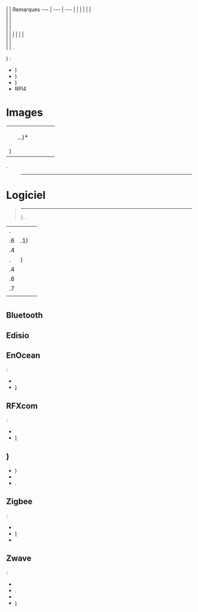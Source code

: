 # 

 |  | Remarques
--- | --- | ---
             |                   |
            |                   |
               |                   |                          
                   |                   |                          
                    |                   |                          
                    |                   |                          
                    |                   | 
                    |                   | 
                 |                   |                          
                 |             |                          
                  |                   | .

) :

- )
- )
- )
- RPI4

#  Images

 [](https://images.jeedom.com/)

|          |        |            |       |       |       |
|----------------|----------------|----------------|----------------|----------------|---------------------|
|     |  |          |  |                | [](https://doc.jeedom.com/es_ES/installation/mini) |
|           |    |            |  |                | [](https://doc.jeedom.com/es_ES/installation/smart) |
|             |      |            |  |                | [](https://doc.jeedom.com/es_ES/installation/rpi) |
|          | ...)*               |            |  |                | [](https://doc.jeedom.com/es_ES/installation/vm) |
|          |                |            |  |                | [](https://doc.jeedom.com/es_ES/installation/docker) |
|         |   |          |  |                | [](https://doc.jeedom.com/es_ES/installation/freeboxdelta) |
| )|  |           |   |                | [](https://doc.jeedom.com/es_ES/installation/synology) |

.  [](https://doc.jeedom.com/es_ES/compatibility/debian11)

> ****
>
>  [](https://doc.jeedom.com/es_ES/installation/cli)

#  Logiciel

> ****
>
> ). .

|                      |                     |                 |
|-------------------------|-------------------------|--------------------------|
| .        |             |                          |
| .6                 | .1) |                          |
| .4 |                   |                          |
| .         | )|                          |
| .4               |                     |                          |
| .6           |                   |                          |
| .7               |                   |                          |
|                  |                   |                          |


# 




## Bluetooth

 [](https://compatibility.jeedom.com/index.php?p=home&plugin=blea) 

## 

 [](https://compatibility.jeedom.com/index.php?v=d&p=home&search=&plugin=camera) 

## Edisio

 [](https://doc.jeedom.com/es_ES/edisio/equipement.compatible)  [](https://doc.jeedom.com/es_ES/edisio/) 

## EnOcean

 :

-   [](https://www.domadoo.fr/fr/interface-domotique/3206-enocean-controleur-usb-enocean-avec-connecteur-sma-3700527400280.html)
-   [)](https://www.domadoo.fr/fr/interface-domotique/2433-enocean-controleur-usb-enocean-3700527400273.html)

 [](https://compatibility.jeedom.com/index.php?v=d&p=home&search=&plugin=openenocean)  

## RFXcom

 :

-   
-   [)](https://www.domadoo.fr/fr/interface-domotique/4659-rfxcom-interface-radio-recepteuremetteur-xl-43392mhz-usb-chacon-somfy-rts-oregon-et-autres.html)

 [](https://compatibility.jeedom.com/index.php?v=d&p=home&search=&plugin=rfxcom)  [](https://doc.jeedom.com/es_ES/rfxcom/) 

## )

-   )
-   
-   .

## Zigbee

 :

- [](https://www.domadoo.fr/fr/interface-domotique/4974-phoscon-passerelle-universelle-zigbee-usb-conbee-ii-4260350821328.html)
- [)](https://www.domadoo.fr/fr/interface-domotique/5734-lixee-dongle-usb-zigbee-zigate-v2-compatible-jeedom-eedomus-domoticz-3770014375094.html?search_query=zigate&results=106)
- [](https://www.domadoo.fr/fr/interface-domotique/5431-popp-dongle-usb-zigbee-zb-stick-chipset-efr32mg13-4251295701554.html)

 [](https://compatibility.jeedom.com/index.php?v=d&p=home&search=&plugin=zigbee) 

## Zwave

 :

-   
-   .
-   
-   [)](https://www.domadoo.fr/fr/interface-domotique/2917-aeotec-controleur-usb-z-wave-plus-z-stick-gen5-1220000012813.html?search_query=sigma&results=4)

 [](https://compatibility.jeedom.com/index.php?v=d&p=home&search=&plugin=openzwave)  [](https://doc.jeedom.com/es_ES/zwave/) 
